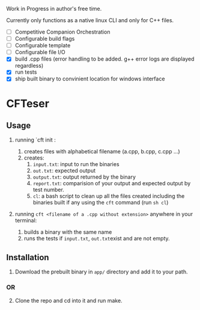 Work in Progress in author's free time.

Currently only functions as a native linux CLI and only for C++ files. 

- [ ] Competitive Companion Orchestration
- [ ] Configurable build flags
- [ ] Configurable template
- [ ] Configurable file I/O
- [x] build .cpp files (error handling to be added. g++ error logs are displayed regardless)
- [x] run tests 
- [x] ship built binary to convinient location for windows interface

# CFTeser


## Usage 
1. running `cft init <number>: 
    1. creates <number> files with alphabetical filename (a.cpp, b.cpp, c.cpp ...) 
    2. creates:
        1. `input.txt`: input to run the binaries
        2.  `out.txt`: expected output
        3. `output.txt`: output returned by the binary
        4. `report.txt`: comparision of your output and expected output by test number.
        3. `cl`: a bash script to clean up all the files created including the binaries built if any using the `cft` command (run `sh cl`)

2. running `cft <filename of a .cpp without extension>` anywhere in your terminal: 
    1. builds a binary with the same name
    2. runs the tests if `input.txt`, `out.txt`exist and are not empty.


## Installation
1. Download the prebuilt binary in `app/` directory and add it to your path.

### OR

2. Clone the repo and cd into it and run make.


